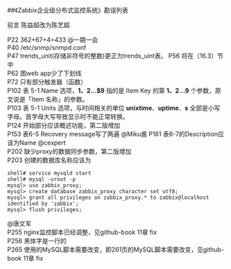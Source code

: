 ##《Zabbix企业级分布式监控系统》勘误列表

前言 陈益超改为陈艺超

P22  362+67+4=433  @一期一会     
P40  /etc/snmp/snmpd.conf  
P47 trends_unit(存储非符号的整数)更正为trends_uint表。
P56  将在（16.3）节中   
P62  图web app少了下划线   
P72 只有部分触发器（函数）  
P102 表 5-1 Name 选项，**$1、$2…$9** 指的是 Item Key 的第 **1、2…9** 个参数，原文说是「Item 名称」的参数。  
P103 表 5-1 Units 选项，与时间相关的单位 **unixtime**、**uptime**、**s** 全部是小写字母。首字母大写导致显示时不能正常转换。  
P124 开始部分应该概述功能，第二版增加   
P153 表6-5 Recovery message写了两遍   @Miku酱
P161 表6-7的Description应该为Name   @cexpert   
P202 缺少proxy的数据同步参数，第二版增加    
P203 创建的数据库名称应该为   
```
shell# service mysqld start
shell# mysql -uroot -p
mysql> use zabbix_proxy;
mysql> create database zabbix_proxy character set utf8;
mysql> grant all privileges on zabbix_proxy.* to zabbix@localhost identified by 'zabbix'; 
mysql> flush privileges;
```
@唐文军  
P255 nginx监控脚本已经调整，见github-book 11章 fix   
P256 黑体字是一行的   
P265 使用的MySQL脚本需要改变，即261页的MySQL脚本需要改变，见github-book 11章 fix       

